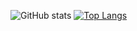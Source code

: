 ![GitHub stats](https://github-readme-stats.vercel.app/api?username=cmalagacode&show_icons=true&theme=tokyonight)
[![Top Langs](https://github-readme-stats.vercel.app/api/top-langs/?username=cmalagacode&layout=donut-vertical)](https://github.com/anuraghazra/github-readme-stats)

